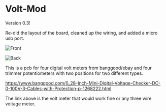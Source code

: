 # Volt-Mod

Version 0.3! 

Re-did the layout of the board, cleaned up the wiring, and added a micro usb port. 


![Front](https://i.imgur.com/EwKQYah.png)

![Back](https://i.imgur.com/ArWrhVA.png)


This is a pcb for four digital volt meters from banggood/ebay and four trimmer potentiometers with two positions for two different types. 

https://www.banggood.com/0_28-Inch-Mini-Digital-Voltage-Checker-DC-0-100V-3-Cables-with-Protection-p-1268222.html

The link above is the volt meter that would work fine or any three wire voltage meter. 
